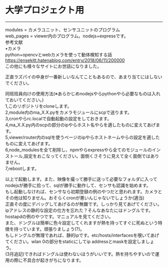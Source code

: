 # 大学プロジェクト用
***
modules = カメラユニット、センサユニットのプログラム  
web_pages = viewer内のプログラム。nodejs+expressです。  
参考文献  
•カメラ  
python+opencvとwebカメラを使って動体検知する話
https://ensekitt.hatenablog.com/entry/2018/06/11/200000  
この他にも様々なサイトにお世話になりました。
  
  
正直ラズパイの中身が一番新しいなんてこともあるので、あまり当てにはしないでください。  

同班班員向けの使用方法(※あらかじめnodejsやらpythonやら必要なものは入れておいてください。)  
1,このリポジトリをcloneします。  
2,module内のma_X.X.pyをカメラモジュールにscpで送ります。  
3,cronやらrc.localで自動起動の設定をしておきます。  
4,ma_X.X.py内のscpの部分のipやらホスト名やらを適したものに変えてあげます。  
5,viewer/router内のsqlを使うページのipやらホストネームやらの設定を適したものに変えてあげます。  
6,node_modulesを全て削除し、npmやらexpressやら全てのモジュールのインストール,設定をおこなってください。面倒くさそうに見えて全く面倒ではありません。  
7,rebootします。  


以上で起動します。また、映像を撮って勝手に送って必要なフォルダに入ってnodejsが勝手に拾って、sqlが勝手に動作して、センサも認識を始めます。  
もし起動しなければ、センサなら初期登録の例のやつだと思われます。カメラとその他は知りません。おそらくcronが悪いんじゃないでしょうか(適当)  
正直その度にデバッグしてあげるのが無難です。しっかり見てあげてください。  
ipアドレスの静的な設定の仕方を忘れた？そんなあなたにはドングルです。hostapdの例のやつです。マニュアルを見てください。  
また、ドングルは簡単に色々設定してくれますが熱を持ってすぐに死ぬという特徴を持っています。頑張りましょう(?)。  
もしドングルが無理であれば、静的ipです。etc/hosts/interfacesを覗いてあげてください。wlan 0の部分をstaticにしてip addressとmaskを設定しましょう。  
(3月追記)できればドングルは使わないほうがいいです。熱を持ちやすいので運用の際に不具合が起きがちになります。
